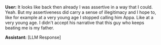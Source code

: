 **User:**
It looks like back then already I was assertive in a way that I could. Yeah. But my assertiveness did carry a sense of illegitimacy and I hope to, like for example at a very young age I stopped calling him Appa. Like at a very young age. I didn't accept his narrative that this guy who keeps beating me is my father.

**Assistant:**
[LLM Response]

